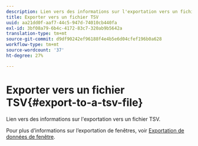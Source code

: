 ```yaml
---
description: Lien vers des informations sur l'exportation vers un fichier TSV.
title: Exporter vers un fichier TSV
uuid: aa21dd0f-aaf7-44c5-947d-74010cb440fa
exl-id: 3bf08a79-6b4c-4172-83c7-320ab9b5642a
translation-type: tm+mt
source-git-commit: d9df90242ef96188f4e4b5e6d04cfef196b0a628
workflow-type: tm+mt
source-wordcount: '37'
ht-degree: 27%

---
```


# Exporter vers un fichier TSV{#export-to-a-tsv-file}

Lien vers des informations sur l&#39;exportation vers un fichier TSV.

Pour plus d’informations sur l’exportation de fenêtres, voir [Exportation de données de fenêtre](../../../../home/c-get-started/c-wk-win-wksp/c-exp-win-data.md#concept-8df61d64ed434cc5a499023c44197349).

